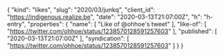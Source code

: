 {
  "kind": "likes",
  "slug": "2020/03/junkq",
  "client_id": "https://indigenous.realize.be",
  "date": "2020-03-13T21:07:00Z",
  "h": "h-entry",
  "properties": {
    "name": [
      "Like of @ohhoe's tweet"
    ],
    "like-of": [
      "https://twitter.com/ohhoe/status/1238570128591257603"
    ],
    "published": [
      "2020-03-13T21:07:00Z"
    ],
    "syndication": [
      "https://twitter.com/ohhoe/status/1238570128591257603"
    ]
  }
}
